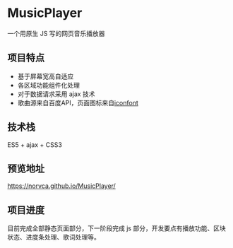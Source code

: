 # MusicPlayer
一个用原生 JS 写的网页音乐播放器

## 项目特点
- 基于屏幕宽高自适应
- 各区域功能组件化处理
- 对于数据请求采用 ajax 技术
- 歌曲源来自百度API，页面图标来自[iconfont](http://www.iconfont.cn/)

## 技术栈
ES5 + ajax + CSS3

## 预览地址
https://norvca.github.io/MusicPlayer/

## 项目进度
目前完成全部静态页面部分，下一阶段完成 js 部分，开发要点有播放功能、区块状态、进度条处理、歌词处理等。